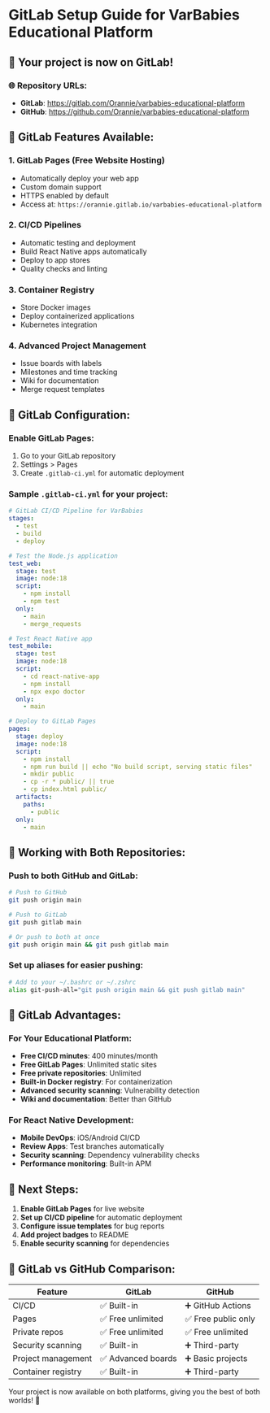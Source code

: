 # GitLab Setup Guide for VarBabies Educational Platform

## 🦊 Your project is now on GitLab!

### 🌐 Repository URLs:
- **GitLab**: https://gitlab.com/Orannie/varbabies-educational-platform
- **GitHub**: https://github.com/Orannie/varbabies-educational-platform

## 🚀 GitLab Features Available:

### 1. **GitLab Pages (Free Website Hosting)**
- Automatically deploy your web app
- Custom domain support
- HTTPS enabled by default
- Access at: `https://orannie.gitlab.io/varbabies-educational-platform`

### 2. **CI/CD Pipelines**
- Automatic testing and deployment
- Build React Native apps automatically
- Deploy to app stores
- Quality checks and linting

### 3. **Container Registry**
- Store Docker images
- Deploy containerized applications
- Kubernetes integration

### 4. **Advanced Project Management**
- Issue boards with labels
- Milestones and time tracking
- Wiki for documentation
- Merge request templates

## 🔧 GitLab Configuration:

### Enable GitLab Pages:
1. Go to your GitLab repository
2. Settings > Pages
3. Create `.gitlab-ci.yml` for automatic deployment

### Sample `.gitlab-ci.yml` for your project:
```yaml
# GitLab CI/CD Pipeline for VarBabies
stages:
  - test
  - build
  - deploy

# Test the Node.js application
test_web:
  stage: test
  image: node:18
  script:
    - npm install
    - npm test
  only:
    - main
    - merge_requests

# Test React Native app
test_mobile:
  stage: test
  image: node:18
  script:
    - cd react-native-app
    - npm install
    - npx expo doctor
  only:
    - main

# Deploy to GitLab Pages
pages:
  stage: deploy
  image: node:18
  script:
    - npm install
    - npm run build || echo "No build script, serving static files"
    - mkdir public
    - cp -r * public/ || true
    - cp index.html public/
  artifacts:
    paths:
      - public
  only:
    - main
```

## 🔄 Working with Both Repositories:

### Push to both GitHub and GitLab:
```bash
# Push to GitHub
git push origin main

# Push to GitLab
git push gitlab main

# Or push to both at once
git push origin main && git push gitlab main
```

### Set up aliases for easier pushing:
```bash
# Add to your ~/.bashrc or ~/.zshrc
alias git-push-all="git push origin main && git push gitlab main"
```

## 🎯 GitLab Advantages:

### For Your Educational Platform:
- **Free CI/CD minutes**: 400 minutes/month
- **Free GitLab Pages**: Unlimited static sites
- **Free private repositories**: Unlimited
- **Built-in Docker registry**: For containerization
- **Advanced security scanning**: Vulnerability detection
- **Wiki and documentation**: Better than GitHub

### For React Native Development:
- **Mobile DevOps**: iOS/Android CI/CD
- **Review Apps**: Test branches automatically
- **Security scanning**: Dependency vulnerability checks
- **Performance monitoring**: Built-in APM

## 📱 Next Steps:

1. **Enable GitLab Pages** for live website
2. **Set up CI/CD pipeline** for automatic deployment
3. **Configure issue templates** for bug reports
4. **Add project badges** to README
5. **Enable security scanning** for dependencies

## 🌟 GitLab vs GitHub Comparison:

| Feature | GitLab | GitHub |
|---------|--------|---------|
| CI/CD | ✅ Built-in | ➕ GitHub Actions |
| Pages | ✅ Free unlimited | ✅ Free public only |
| Private repos | ✅ Free unlimited | ✅ Free unlimited |
| Security scanning | ✅ Built-in | ➕ Third-party |
| Project management | ✅ Advanced boards | ➕ Basic projects |
| Container registry | ✅ Built-in | ➕ Third-party |

Your project is now available on both platforms, giving you the best of both worlds! 🚀
